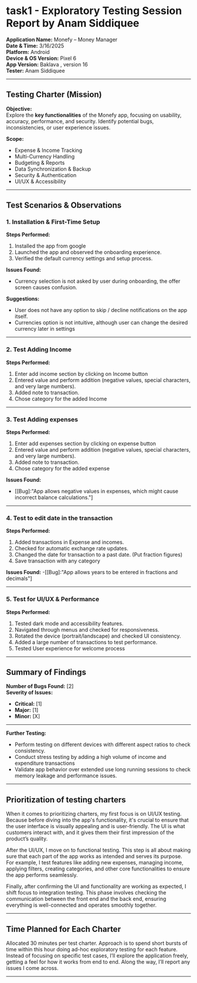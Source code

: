 # task1 - Exploratory Testing Session Report by Anam Siddiquee

**Application Name:** Monefy – Money Manager  
**Date & Time:** 3/16/2025  
**Platform:** Android  
**Device & OS Version:** Pixel 6  
**App Version:** Baklava , version 16  
**Tester:** Anam Siddiquee 

---

## Testing  Charter (Mission)

**Objective:**  
Explore the **key functionalities** of the Monefy app, focusing on usability, accuracy, performance, and security. Identify potential bugs, inconsistencies, or user experience issues.  

**Scope:**  
- Expense & Income Tracking  
- Multi-Currency Handling  
- Budgeting & Reports  
- Data Synchronization & Backup  
- Security & Authentication  
- UI/UX & Accessibility  

---

## Test Scenarios & Observations

###  1. Installation & First-Time Setup
 **Steps Performed:**
1. Installed the app from google
2. Launched the app and observed the onboarding experience.
3. Verified the default currency settings and setup process.

 **Issues Found:**
- Currency selection is not asked by user during onboarding, the offer screen causes confusion. 

 **Suggestions:**
- User does not have any option to skip / decline notifications on the app itself.
- Currencies option is not intuitive, although user can change the desired currency later in settings

---

###  2. Test Adding Income 
 **Steps Performed:**
1. Enter add income section by clicking on Income button
2. Entered value and perform addition (negative values, special characters, and very large numbers).
3. Added note to transaction.
4. Chose category for the added Income

---

###  3. Test Adding  expenses
 **Steps Performed:**
1. Enter add expenses section by clicking on expense button
2. Entered value and perform addition (negative values, special characters, and very large numbers).
3. Added note to transaction.
4. Chose category for the added expense

 **Issues Found:**
- [[Bug]:"App allows negative values in expenses, which might cause incorrect balance calculations."]

---

###  4. Test to edit date in the transaction
 **Steps Performed:**
1. Added transactions in Expense and incomes.
2. Checked for automatic exchange rate updates.
3. Changed the date for transaction to a past date. (Put fraction figures)
4. Save transaction with any category

**Issues Found:**
-[[Bug]:"App allows years to be entered in fractions and decimals"]

---

###  5. Test for UI/UX & Performance
 **Steps Performed:**
1. Tested dark mode and accessibility features.
2. Navigated through menus and checked for responsiveness.
3. Rotated the device (portrait/landscape) and checked UI consistency.
4. Added a large number of transactions to test performance.
5. Tested User experience for welcome process

---

## Summary of Findings

 **Number of Bugs Found:** [2]  
 **Severity of Issues:**  
   - **Critical:** [1]  
   - **Major:** [1]  
   - **Minor:** [X]  

---

 **Further Testing:**  
- Perform testing on different devices with different aspect ratios to check consistency.  
- Conduct stress testing by adding a high volume of income and expenditure transactions
- Validate app behavior over extended use long running sessions to check memory leakage and performance issues.  

---

## Prioritization of testing charters
When it comes to prioritizing charters, my first focus is on UI/UX testing. Because before diving into the app's functionality, it's crucial to ensure that the user interface is visually appealing and is user-friendly. The UI is what customers interact with, and it gives them their first impression of the product’s quality. 

After the UI/UX, I move on to functional testing. This step is all about making sure that each part of the app works as intended and serves its purpose. For example, I test features like adding new expenses, managing income, applying filters, creating categories, and other core functionalities to ensure the app performs seamlessly.

Finally, after confirming the UI and functionality are working as expected, I shift focus to integration testing. This phase involves checking the communication between the front end and the back end, ensuring everything is well-connected and operates smoothly together.

---

## Time Planned for Each Charter
Allocated 30 minutes per test charter. Approach is to spend short bursts of time within this hour doing ad-hoc exploratory testing for each feature. Instead of focusing on specific test cases, I’ll explore the application freely, getting a feel for how it works from end to end. Along the way, I’ll report any issues I come across.

---
